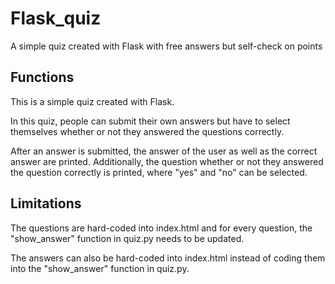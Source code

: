 # Flask_quiz
A simple quiz created with Flask with free answers but self-check on points

## Functions
This is a simple quiz created with Flask.

In this quiz, people can submit their own answers but have to select themselves whether or not they answered the questions correctly.

After an answer is submitted, the answer of the user as well as the correct answer are printed. Additionally, the question whether or not they answered the question correctly is printed, where "yes" and "no" can be selected.

## Limitations
The questions are hard-coded into index.html and for every question, the "show_answer" function in quiz.py needs to be updated.

The answers can also be hard-coded into index.html instead of coding them into the "show_answer" function in quiz.py.
